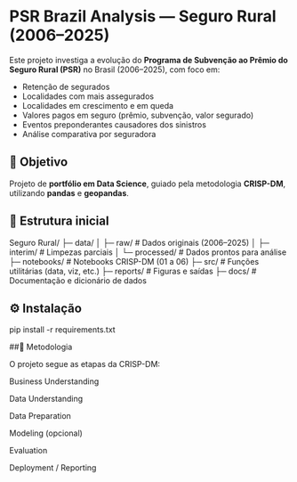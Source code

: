 # PSR Brazil Analysis — Seguro Rural (2006–2025)

Este projeto investiga a evolução do **Programa de Subvenção ao Prêmio do Seguro Rural (PSR)** no Brasil (2006–2025), com foco em:

- Retenção de segurados  
- Localidades com mais assegurados  
- Localidades em crescimento e em queda  
- Valores pagos em seguro (prêmio, subvenção, valor segurado)  
- Eventos preponderantes causadores dos sinistros  
- Análise comparativa por seguradora  

## 🎯 Objetivo
Projeto de **portfólio em Data Science**, guiado pela metodologia **CRISP-DM**, utilizando **pandas** e **geopandas**.

## 📂 Estrutura inicial
Seguro Rural/
├─ data/
│ ├─ raw/ # Dados originais (2006–2025)
│ ├─ interim/ # Limpezas parciais
│ └─ processed/ # Dados prontos para análise
├─ notebooks/ # Notebooks CRISP-DM (01 a 06)
├─ src/ # Funções utilitárias (data, viz, etc.)
├─ reports/ # Figuras e saídas
├─ docs/ # Documentação e dicionário de dados


## ⚙️ Instalação

pip install -r requirements.txt

##🧭 Metodologia

O projeto segue as etapas da CRISP-DM:

Business Understanding

Data Understanding

Data Preparation

Modeling (opcional)

Evaluation

Deployment / Reporting


